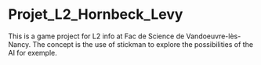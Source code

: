 # Projet_L2_Hornbeck_Levy
This is a game project for L2 info at Fac de Science de Vandoeuvre-lès-Nancy. 
The concept is the use of stickman to explore the possibilities of the AI for exemple.
